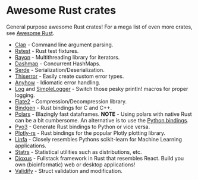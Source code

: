# Awesome Rust crates
General purpose awesome Rust crates!
For a mega list of even more crates, see [Awesome Rust](https://github.com/rust-unofficial/awesome-rust).

- [Clap](https://docs.rs/clap/latest/clap/) - Command line argument parsing.
- [Rstest](https://docs.rs/rstest/latest/rstest/) - Rust test fixtures.
- [Rayon](https://docs.rs/rayon/latest/rayon/) - Multithreading library for iterators.
- [Dashmap](https://github.com/xacrimon/dashmap) - Concurrent HashMaps.
- [Serde](https://docs.rs/serde/latest/serde/) - Serialization/Deserialization.
- [Thiserror](https://docs.rs/thiserror/latest/thiserror/) - Easily create custom error types.
- [Anyhow](https://docs.rs/anyhow/latest/anyhow/) - Idiomatic error handling.
- [Log](https://docs.rs/log/latest/log/) and [SimpleLogger](https://docs.rs/simple_logger/latest/simple_logger/) - Switch those pesky println! macros for proper logging.
- [Flate2](https://docs.rs/flate2/latest/flate2/) - Compression/Decompression library.
- [Bindgen](https://docs.rs/bindgen/latest/bindgen/) - Rust bindings for C and C++.
- [Polars](https://docs.rs/polars/latest/polars/) - Blazingly fast dataframes. **NOTE** - Using polars with native Rust can be a bit cumbersome. An alternative is to use the [Python bindings](https://docs.pola.rs/api/Python/stable/reference/index.html).
- [Pyo3](https://docs.rs/pyo3/latest/pyo3/) - Generate Rust bindings to Python or vice versa.
- [Plotly-rs](https://github.com/plotly/plotly.rs) - Rust bindings for the popular Plotly plotting library.
- [Linfa](https://docs.rs/linfa/latest/linfa/) - Closely resembles Pythons scikit-learn for Machine Learning applications.
- [Statrs](https://github.com/statrs-dev/statrs) - Statistical utilities such as distributions, etc.
- [Dioxus](https://github.com/DioxusLabs/dioxus) - Fullstack framework in Rust that resembles React. Build you own (bioinformatic) web or desktop applications!
- [Validify](https://docs.rs/validify/latest/validify/) - Struct validation and modification.

